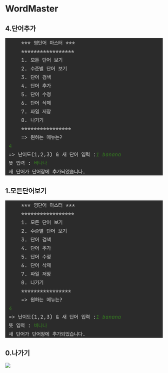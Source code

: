 # WordMaster

## 4.단어추가
<img src = "screenshots/단어추가.png" >

## 1.모든단어보기
<img src = "https://github.com/orothy579/WordMaster/blob/master/screenshots/단어추가.png" >

## 0.나가기
<img src = "screenshots/나가기.png" >




